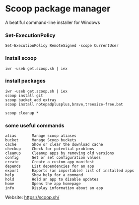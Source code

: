 # Scoop package manager 
A beatiful command-line installer for Windows


### Set-ExecutionPolicy

	Set-ExecutionPolicy RemoteSigned -scope CurrentUser
		
### Install scoop
	iwr -useb get.scoop.sh | iex

### install packages

	iwr -useb get.scoop.sh | iex
	scoop install git
	scoop bucket add extras
	scoop install notepadplusplus,brave,treesize-free,bat
	
	scoop cleanup *

### some useful commands

	alias       Manage scoop aliases
	bucket      Manage Scoop buckets
	cache       Show or clear the download cache
	checkup     Check for potential problems
	cleanup     Cleanup apps by removing old versions
	config      Get or set configuration values
	create      Create a custom app manifest
	depends     List dependencies for an app
	export      Exports (an importable) list of installed apps
	help        Show help for a command
	hold        Hold an app to disable updates
	home        Opens the app homepage
	info        Display information about an app

	
Website: https://scoop.sh/
